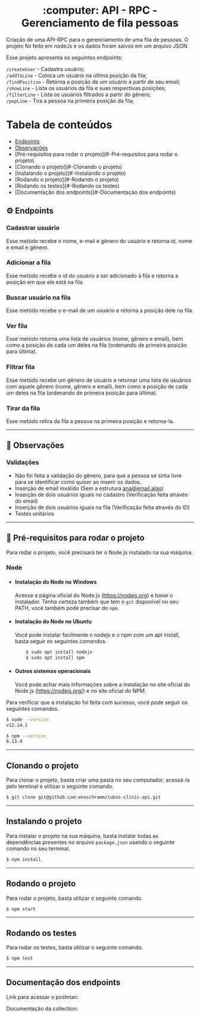 

<h1 align="center">
     :computer: API - RPC - Gerenciamento de fila pessoas
</h1>

Criação de uma API-RPC para o gerenciamento de uma fila de pessoas. O projeto foi feito em nodeJs e os dados foram salvos em um arquivo JSON.

Esse projeto apresenta os seguintes endpoints:

`/createUser` - Cadastra usuário;</br>
`/addToLine` - Coloca um usuário na última posição da fila;</br>
`/findPosition` - Retorna a posição de um usuário a partir de seu email;</br>
`/showLine` - Lista os usuários da fila e suas respectivas posições;</br>
`/filterLine` - Lista os usuários filtrados a partir do gênero;</br>
`/popLine` - Tira a pessoa na primeira posição da fila;</br>
</h3>

Tabela de conteúdos
=================
<!--ts-->
   * [Endpoints](#-Endpoints)
   * [Observações](#-Observações)
   * [Pré-requisitos para rodar o projeto](#-Pré-requisitos para rodar o projeto)
   * [Clonando o projeto](#-Clonando o projeto)
   * [Instalando o projeto](#-Instalando o projeto)
   * [Rodando o projeto](#-Rodando o projeto)
   * [Rodando os testes](#-Rodando os testes)
   * [Documentação dos endpoints](#-Documentação dos endpoints)
<!--te-->

## ⚙️ Endpoints

### Cadastrar usuário

Esse metódo recebe o nome, e-mail e gênero do usuário e retorna id, nome e email e gênero.

### Adicionar a fila

Esse metódo recebe o id do usuário a ser adicionado à fila e retorna a posição em que ele está na fila.

### Buscar usuário na fila

Esse metódo recebe o e-mail de um usuário e retorna a posição dele na fila.

### Ver fila

Esse metódo retorna uma lista de usuários (nome, gênero e email), bem como a posição de cada um deles na fila (ordenando de primeira posição para última).

### Filtrar fila

Esse metódo recebe um gênero de usuário e retornar uma lista de usuários com aquele gênero (nome, gênero e email), bem como a posição de cada um deles na fila (ordenando de primeira posição para última).

### Tirar da fila

Esse metódo retira da fila a pessoa na primeira posição e retorna-la.

---

## :pushpin: Observações

### Validações

- Não foi feita a validação do gênero, para que a pessoa se sinta livre para se identificar como quiser ao inserir os dados.
- Inserção de email inválido (Sem a estrutura ana@email.algo)
- Inserção de dois usuários iguais no cadastro (Verificação feita através do email)
- Inserção de dois usuários iguais na fila (Verificação feita através do ID)
- Testes unitários

---

## 🚀 Pré-requisitos para rodar o projeto


Para rodar o projeto, você precisará ter o Node.js instalado na sua máquina.

### Node
- #### Instalação do Node no Windows
    Acesse a página oficial do Node.js (https://nodejs.org) e baixe o instalador.
Tenha certeza também que tem o `git` disponível no seu PATH, você também pode precisar do `npm`.

- #### Instalação do Node no Ubuntu
    Você pode instalar facilmente o nodejs e o npm com um apt install, basta seguir os seguintes comandos.
    ```bash
        $ sudo apt install nodejs
        $ sudo apt install npm
    ```
- #### Outros sistemas operacionais
    Você pode achar mais informações sobre a instalação no site oficial do Node.js (https://nodejs.org/) e no site oficial do NPM.

Para verificar que a instalação foi feita com sucesso, você pode seguir os seguintes comandos.

   ```bash
$ node --version
v12.14.1

$ npm --version
6.13.4
  ```
  ---
## Clonando o projeto

Para clonar o projeto, basta criar uma pasta no seu computador, acessá-la pelo terminal e utilizar o seguinte comando.
   ```bash
$ git clone git@github.com:anaschramm/cubos-clinic-api.git
  ```
  ---
## Instalando o projeto

Para instalar o projeto na sua máquina, basta instalar todas as dependências presentes no arquivo `package.json` usando o seguinte comando no seu terminal.
  ```bash
$ npm install
  ```
  ---
## Rodando o projeto

Para rodar o projeto, basta utilizar o seguinte comando.
  ```bash
$ npm start
  ```
  ---
## Rodando os testes

Para rodar os testes, basta utilizar o seguinte comando.
 ```bash
$ npm test
  ```
  ---
## Documentação dos endpoints

Link para acessar o postman:

Documentação da collection:



